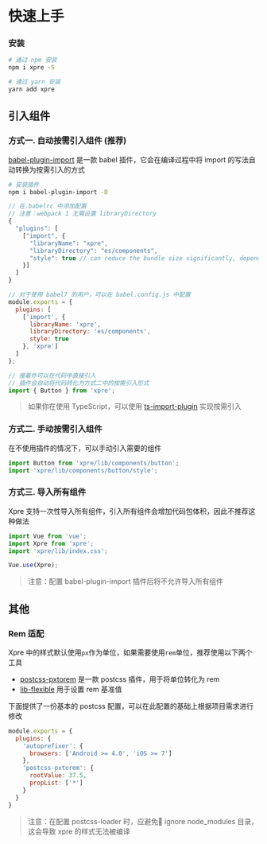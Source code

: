 # 快速上手

<!-- ### 示例工程

我们提供了一个基于 Vue Cli 3 的示例工程，仓库地址为 [Vant Demo](https://github.com/youzan/vant-demo)，示例工程会帮助你了解如下内容：

- 基于 vant 搭建单页面应用，配置按需引入
- 配置 rem 适配方案
- 配置 viewport 适配方案
- 配置 TypeScript 工程
- 配置自定义主题色方案 -->

### 安装

```bash
# 通过 npm 安装
npm i xpre -S

# 通过 yarn 安装
yarn add xpre
```

## 引入组件

### 方式一. 自动按需引入组件 (推荐)

[babel-plugin-import](https://github.com/ant-design/babel-plugin-import) 是一款 babel 插件，它会在编译过程中将 import 的写法自动转换为按需引入的方式

```bash
# 安装插件
npm i babel-plugin-import -D
```

```js
// 在.babelrc 中添加配置
// 注意：webpack 1 无需设置 libraryDirectory
{
  "plugins": [
    ["import", {
      "libraryName": "xpre",
      "libraryDirectory": "es/components",
      "style": true // can reduce the bundle size significantly, depending on your usage of the library.
    }]
  ]
}

// 对于使用 babel7 的用户，可以在 babel.config.js 中配置
module.exports = {
  plugins: [
    ['import', {
      libraryName: 'xpre',
      libraryDirectory: 'es/components',
      style: true
    }, 'xpre']
  ]
};
```

```js
// 接着你可以在代码中直接引入
// 插件会自动将代码转化为方式二中的按需引入形式
import { Button } from 'xpre';
```

> 如果你在使用 TypeScript，可以使用 [ts-import-plugin](https://github.com/Brooooooklyn/ts-import-plugin) 实现按需引入

### 方式二. 手动按需引入组件

在不使用插件的情况下，可以手动引入需要的组件

```js
import Button from 'xpre/lib/components/button';
import 'xpre/lib/components/button/style';
```

### 方式三. 导入所有组件

Xpre 支持一次性导入所有组件，引入所有组件会增加代码包体积，因此不推荐这种做法

```js
import Vue from 'vue';
import Xpre from 'xpre';
import 'xpre/lib/index.css';

Vue.use(Xpre);
```

> 注意：配置 babel-plugin-import 插件后将不允许导入所有组件


## 其他

### Rem 适配

Xpre 中的样式默认使用`px`作为单位，如果需要使用`rem`单位，推荐使用以下两个工具

- [postcss-pxtorem](https://github.com/cuth/postcss-pxtorem) 是一款 postcss 插件，用于将单位转化为 rem
- [lib-flexible](https://github.com/amfe/lib-flexible) 用于设置 rem 基准值

下面提供了一份基本的 postcss 配置，可以在此配置的基础上根据项目需求进行修改

```js
module.exports = {
  plugins: {
    'autoprefixer': {
      browsers: ['Android >= 4.0', 'iOS >= 7']
    },
    'postcss-pxtorem': {
      rootValue: 37.5,
      propList: ['*']
    }
  }
}
```

> 注意：在配置 postcss-loader 时，应避免 ignore node_modules 目录，这会导致 xpre 的样式无法被编译

